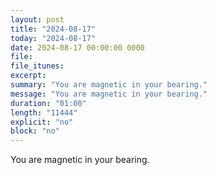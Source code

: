 ```yaml
---
layout: post
title: "2024-08-17"
today: "2024-08-17"
date: 2024-08-17 00:00:00 0000
file:
file_itunes:
excerpt:
summary: "You are magnetic in your bearing."
message: "You are magnetic in your bearing."
duration: "01:00"
length: "11444"
explicit: "no"
block: "no"
---
```

You are magnetic in your bearing.


